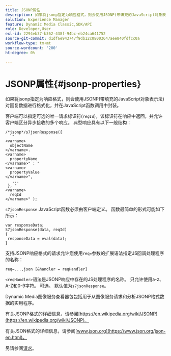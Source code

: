 ```yaml
---
title: JSONP属性
description: 如果将jsonp指定为响应格式，则会使用JSONP(带填充的JavaScript对象表示法)对回复数据进行格式化，并在JavaScript函数调用中封装。
solution: Experience Manager
feature: Dynamic Media Classic,SDK/API
role: Developer,User
exl-id: 2294eb37-b362-438f-94bc-eb24ca641752
source-git-commit: d1df6e943747f9db12c08003647aee840fdfcc0a
workflow-type: tm+mt
source-wordcount: '200'
ht-degree: 0%

---
```


# JSONP属性{#jsonp-properties}

如果将jsonp指定为响应格式，则会使用JSONP(带填充的JavaScript对象表示法)对回复数据进行格式化，并在JavaScript函数调用中封装。

客户端可以指定可选的唯一请求标识符(*`reqId`*)，该标识符在响应中返回，并允许客户端区分异步接收的多个响应。 典型响应具有以下一般结构：

```
/*jsonp*/s7jsonResponse({ 
   " 
<varname>
  objectName 
</varname>. 
<varname>
  propertyName 
</varname>" : " 
<varname>
  propertyValue 
</varname>", 
   ... 
 }, " 
<varname>
  reqId 
</varname>" );
```

`s7jsonResponse` JavaScript函数必须由客户端定义。 函数最简单的形式可能如下所示：

```
var responseData; 
S7jsonResponse(data, reqId) 
{ 
 responseData = eval(data); 
}
```

支持JSONP响应格式的请求允许您使用`req=`参数的扩展语法指定JS回调处理程序的名称：

`req=...,json [&handler = reqHandler]`

`<reqHandler>`语法是JSONP响应中存在的JS处理程序的名称。 只允许使用a-z、A-Z和0-9字符。 可选。 默认值为`s7jsonResponse`。

Dynamic Media图像服务查看器包包括用于从图像服务请求和分析JSONP格式数据的实用程序。

有关JSONP格式的详细信息，请参阅[https://en.wikipedia.org/wiki/JSONP](https://en.wikipedia.org/wiki/JSONP)。

有关JSON格式的详细信息，请参阅[www.json.org](https://www.json.org/json-en.html)。

另请参阅[请求](../../../../../../is-api/http-ref/image-serving-api-ref/c-http-protocol-reference/c-command-reference/r-req/r-req.md#reference-907cdb4a97034db7ad94695f25552e76)。
